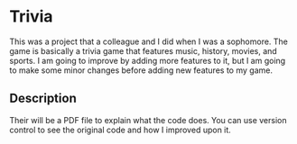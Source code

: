 # Trivia
This was a project that a colleague and I did when I was a sophomore. The game is basically a trivia game that features music, history, movies, and sports. I am going to improve by adding more features to it, but I am going to make some minor changes before adding new features to my game. 

## Description
Their will be a PDF file to explain what the code does. You can use version control to see the original code and how I improved upon it. 
